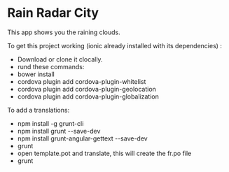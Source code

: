 # Rain Radar City
This app shows you the raining clouds.

To get this project working (ionic already installed with its dependencies) :
- Download or clone it clocally.
- rund these commands:
- bower install
- cordova plugin add cordova-plugin-whitelist
- cordova plugin add cordova-plugin-geolocation
- cordova plugin add cordova-plugin-globalization

To add a translations:
- npm install -g grunt-cli
- npm install grunt --save-dev
- npm install grunt-angular-gettext --save-dev
- grunt
- open template.pot and translate, this will create the fr.po file
- grunt
